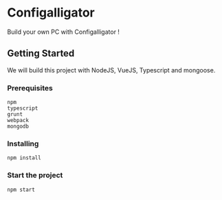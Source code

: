 # Configalligator

Build your own PC with Configalligator !

## Getting Started

We will build this project with NodeJS, VueJS, Typescript and mongoose.

### Prerequisites


```
npm
typescript
grunt
webpack
mongodb
```

### Installing


```
npm install
```

### Start the project


```
npm start
```
